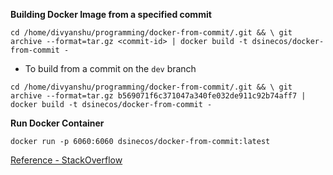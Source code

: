 **Building Docker Image from a specified commit**

`cd /home/divyanshu/programming/docker-from-commit/.git && \
git archive --format=tar.gz <commit-id> | docker build -t dsinecos/docker-from-commit -`

- To build from a commit on the `dev` branch

`cd /home/divyanshu/programming/docker-from-commit/.git && \
git archive --format=tar.gz b569071f6c371047a340fe032de911c92b74aff7 | docker build -t dsinecos/docker-from-commit -`

**Run Docker Container**

`docker run -p 6060:6060 dsinecos/docker-from-commit:latest`

[Reference - StackOverflow](https://stackoverflow.com/a/57399501/7640300)